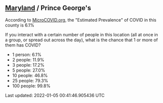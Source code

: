 
## [Maryland](/united-states/maryland) / Prince George's

According to [MicroCOVID.org](http://microcovid.org),
the "Estimated Prevalence" of COVID in this county is 6.1%

If you interact with a certain number of people in this location
(all at once in a group, or spread out across the day), what is the chance that
1 or more of them has COVID?

- 1 person: 6.1%
- 2 people: 11.9%
- 3 people: 17.2%
- 5 people: 27.0%
- 10 people: 46.8%
- 25 people: 79.3%
- 100 people: 99.8%

Last updated: 2022-01-05 00:41:46.905436 UTC

